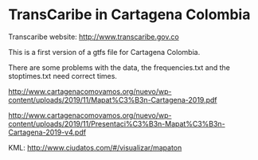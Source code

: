 # TransCaribe in Cartagena Colombia
Transcaribe website: http://www.transcaribe.gov.co

This is a first version of a gtfs file for Cartagena Colombia.

There are some problems with the data, the frequencies.txt and the stoptimes.txt need correct times.

http://www.cartagenacomovamos.org/nuevo/wp-content/uploads/2019/11/Mapat%C3%B3n-Cartagena-2019.pdf

http://www.cartagenacomovamos.org/nuevo/wp-content/uploads/2019/11/Presentaci%C3%B3n-Mapat%C3%B3n-Cartagena-2019-v4.pdf

KML: http://www.ciudatos.com/#/visualizar/mapaton

